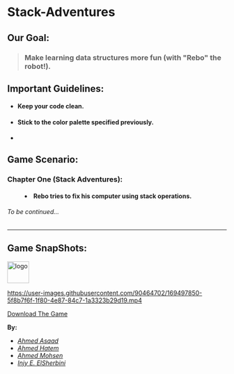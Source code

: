 # Stack-Adventures 

## Our Goal:
>### Make learning data structures more fun (with "Rebo" the robot!).

## Important Guidelines:

+ #### Keep your code clean.
+ #### Stick to the color palette specified previously.
+ 

## Game Scenario:
<dl>
  <h3><dt>Chapter One (Stack Adventures):</dt></h3>
  <h4><dd><li>Rebo tries to fix his computer using stack operations.</li></dd></h4>
</dl>

###### <em>To be continued...</em>
---

## Game SnapShots:

 <img width="50" height="50" alt="logo" src="https://user-images.githubusercontent.com/90464702/169497336-82aded02-f0db-4015-bcb5-7b3059202af6.png">
 
https://user-images.githubusercontent.com/90464702/169497850-5f8b7f6f-1f80-4e87-84c7-1a3323b29d19.mp4


<a href="https://drive.google.com/file/d/1zdbi41zzGWbNgUjSWQ-Slqvkz5XF-eA8/view?usp=sharing" target="_blank"> Download The Game </a>
 
<b>By:</b>
<ul>
<li><em><a href="https://github.com/AhmedAsaad72" target="_blank">Ahmed Asaad</a></em></li>
<li><em><a href="https://github.com/A7madhatem" target="_blank">Ahmed Hatem</a></em></li>
<li><em><a href="https://github.com/PrinceEGY" target="_blank">Ahmed Mohsen</a></em></li>
<li><em><a href="https://github.com/mercury-i" target="_blank">Injy E. ElSherbini</a></em></li>
</ul>
